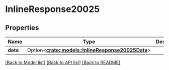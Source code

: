 # InlineResponse20025

## Properties

Name | Type | Description | Notes
------------ | ------------- | ------------- | -------------
**data** | Option<[**crate::models::InlineResponse20025Data**](inline_response_200_25_data.md)> |  | [optional]

[[Back to Model list]](../README.md#documentation-for-models) [[Back to API list]](../README.md#documentation-for-api-endpoints) [[Back to README]](../README.md)


